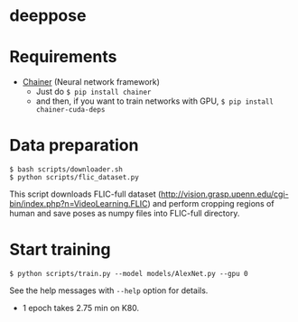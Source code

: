 deeppose
========

# Requirements

- [Chainer](https://github.com/pfnet/chainer) (Neural network framework)
    - Just do `$ pip install chainer`
    - and then, if you want to train networks with GPU, `$ pip install chainer-cuda-deps`

# Data preparation

    $ bash scripts/downloader.sh
    $ python scripts/flic_dataset.py

This script downloads FLIC-full dataset (http://vision.grasp.upenn.edu/cgi-bin/index.php?n=VideoLearning.FLIC) and perform cropping regions of human and save poses as numpy files into FLIC-full directory.

# Start training

    $ python scripts/train.py --model models/AlexNet.py --gpu 0

See the help messages with `--help` option for details.

- 1 epoch takes 2.75 min on K80.
